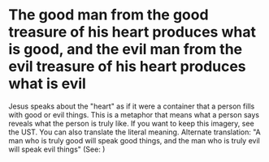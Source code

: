 
# The good man from the good treasure of his heart produces what is good, and the evil man from the evil treasure of his heart produces what is evil
Jesus speaks about the "heart" as if it were a container that a person fills with good or evil things. This is a metaphor that means what a person says reveals what the person is truly like. If you want to keep this imagery, see the UST. You can also translate the literal meaning. Alternate translation: "A man who is truly good will speak good things, and the man who is truly evil will speak evil things" (See: )